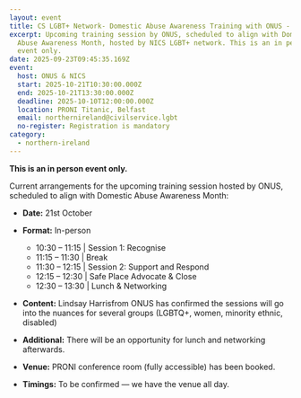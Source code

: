 ```yaml
---
layout: event
title: CS LGBT+ Network- Domestic Abuse Awareness Training with ONUS - Belfast
excerpt: Upcoming training session by ONUS, scheduled to align with Domestic
  Abuse Awareness Month, hosted by NICS LGBT+ network. This is an in person
  event only.
date: 2025-09-23T09:45:35.169Z
event:
  host: ONUS & NICS
  start: 2025-10-21T10:30:00.000Z
  end: 2025-10-21T13:30:00.000Z
  deadline: 2025-10-10T12:00:00.000Z
  location: PRONI Titanic, Belfast
  email: northernireland@civilservice.lgbt
  no-register: Registration is mandatory
category:
  - northern-ireland
---
```

**T﻿his is an in person event only.**

Current arrangements for the upcoming training session hosted by ONUS, scheduled to align with Domestic Abuse Awareness Month:

* **Date:** 21st October
* **Format:** In-person



  * 10:30 – 11:15 | Session 1: Recognise
  * 11:15 – 11:30 | Break
  * 11:30 – 12:15 | Session 2: Support and Respond
  * 12:15 – 12:30 | Safe Place Advocate & Close
  * 12:30 – 13:30 | Lunch & Networking
* **Content:** Lindsay Harrisfrom ONUS has confirmed the sessions will go into the nuances for several groups (LGBTQ+, women, minority ethnic, disabled)
* **Additional:** There will be an opportunity for lunch and networking afterwards.
* **Venue:** PRONI conference room (fully accessible) has been booked.
* **Timings:** To be confirmed — we have the venue all day.